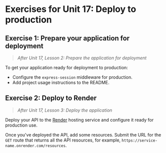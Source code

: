 # Exercises for Unit 17: Deploy to production

## Exercise 1: Prepare your application for deployment

> _After Unit 17, Lesson 2: Prepare the application for deployment_

To get your application ready for deployment to production:

- Configure the `express-session` middleware for production.
- Add project usage instructions to the README.

## Exercise 2: Deploy to Render

> _After Unit 17, Lesson 3: Deploy the application_

Deploy your API to the [Render](https://render.com/) hosting service and configure it ready for production use.

Once you've deployed the API, add some resources. Submit the URL for the `GET` route that returns all the API resources, for example, `https://service-name.onrender.com/resources`.
